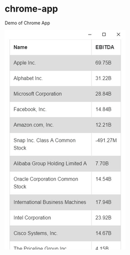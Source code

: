 # chrome-app
Demo of Chrome App

![](https://github.com/sermsaksukprasert/stock-app/blob/master/Stock-App.png?raw=true)
